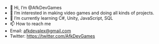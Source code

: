 - 👋 Hi, I’m @AfkDevGames
- 👀 I’m interested in making video games and doing all kinds of projects. 
- 🌱 I’m currently learning C#, Unity, JavaScript, SQL
- 📫 How to reach me 
- Email: afkdevalex@gmail.com
- Twitter: https://twitter.com/AfkDevGames

<!---
AfkDevGames/AfkDevGames is a ✨ special ✨ repository because its `README.md` (this file) appears on your GitHub profile.
You can click the Preview link to take a look at your changes.
--->
